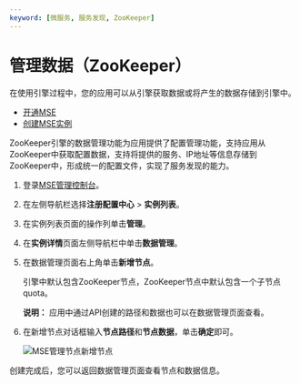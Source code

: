 ```yaml
---
keyword: [微服务, 服务发现, ZooKeeper]
---
```


# 管理数据（ZooKeeper）

在使用引擎过程中，您的应用可以从引擎获取数据或将产生的数据存储到引擎中。

-   [开通MSE](https://www.aliyun.com/product/mse)
-   [创建MSE实例](/cn.zh-CN/快速入门/微服务注册配置中心/购买并构建ZooKeeper引擎.md)

ZooKeeper引擎的数据管理功能为应用提供了配置管理功能，支持应用从ZooKeeper中获取配置数据，支持将提供的服务、IP地址等信息存储到ZooKeeper中，形成统一的配置文件，实现了服务发现的能力。

1.  登录[MSE管理控制台](https://mse.console.aliyun.com)。

2.  在左侧导航栏选择**注册配置中心** \> **实例列表**。

3.  在实例列表页面的操作列单击**管理**。

4.  在**实例详情**页面左侧导航栏中单击**数据管理**。

5.  在数据管理页面右上角单击**新增节点**。

    引擎中默认包含ZooKeeper节点，ZooKeeper节点中默认包含一个子节点quota。

    **说明：** 应用中通过API创建的路径和数据也可以在数据管理页面查看。

6.  在新增节点对话框输入**节点路径**和**节点数据**，单击**确定**即可。

    ![MSE管理节点新增节点](https://static-aliyun-doc.oss-accelerate.aliyuncs.com/assets/img/zh-CN/7991309951/p51225.png)


创建完成后，您可以返回数据管理页面查看节点和数据信息。

